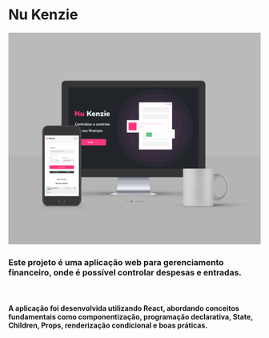 # Nu Kenzie
<img src="./Readme/Mockup Nu kenzie.jpg">

### Este projeto é uma aplicação web para gerenciamento financeiro, onde é possível controlar despesas e entradas. 
<br>
 <h4>A aplicação foi desenvolvida utilizando React, abordando conceitos fundamentais como componentização, programação declarativa, State, Children, Props, renderização condicional e boas práticas.</h4>
